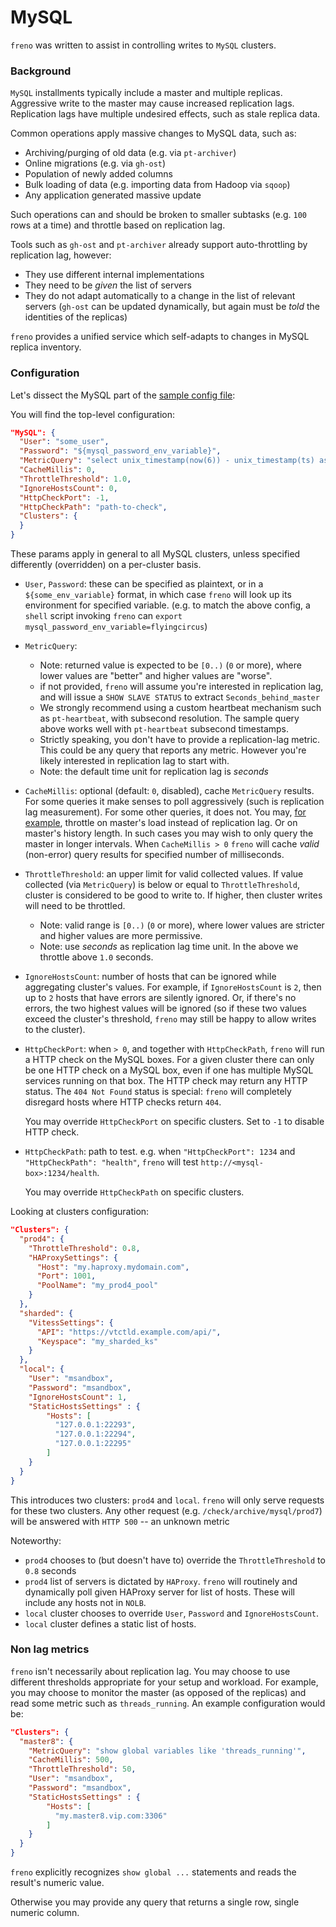 # MySQL

`freno` was written to assist in controlling writes to `MySQL` clusters.

### Background

`MySQL` installments typically include a master and multiple replicas. Aggressive write to the master may cause increased replication lags. Replication lags have multiple undesired effects, such as stale replica data.

Common operations apply massive changes to MySQL data, such as:

- Archiving/purging of old data (e.g. via `pt-archiver`)
- Online migrations (e.g. via `gh-ost`)
- Population of newly added columns
- Bulk loading of data (e.g. importing data from Hadoop via `sqoop`)
- Any application generated massive update

Such operations can and should be broken to smaller subtasks (e.g. `100` rows at a time) and throttle based on replication lag.

Tools such as `gh-ost` and `pt-archiver` already support auto-throttling by replication lag, however:

- They use different internal implementations
- They need to be _given_ the list of servers
- They do not adapt automatically to a change in the list of relevant servers (`gh-ost` can be updated dynamically, but again must be _told_ the identities of the replicas)

`freno` provides a unified service which self-adapts to changes in MySQL replica inventory.

### Configuration

Let's dissect the MySQL part of the [sample config file](../resources/freno.conf.sample.json):

You will find the top-level configuration:

```json
"MySQL": {
  "User": "some_user",
  "Password": "${mysql_password_env_variable}",
  "MetricQuery": "select unix_timestamp(now(6)) - unix_timestamp(ts) as lag_check from meta.heartbeat order by ts desc limit 1",
  "CacheMillis": 0,
  "ThrottleThreshold": 1.0,
  "IgnoreHostsCount": 0,
  "HttpCheckPort": -1,
  "HttpCheckPath": "path-to-check",
  "Clusters": {
  }
}
```

These params apply in general to all MySQL clusters, unless specified differently (overridden) on a per-cluster basis.

- `User`, `Password`: these can be specified as plaintext, or in a `${some_env_variable}` format, in which case `freno` will look up its environment for specified variable. (e.g. to match the above config, a `shell` script invoking `freno` can `export mysql_password_env_variable=flyingcircus`)
- `MetricQuery`:
  - Note: returned value is expected to be `[0..)` (`0` or more), where lower values are "better" and higher values are "worse".
  - if not provided, `freno` will assume you're interested in replication lag, and will issue a `SHOW SLAVE STATUS` to extract `Seconds_behind_master`
  - We strongly recommend using a custom heartbeat mechanism such as `pt-heartbeat`, with subsecond resolution. The sample query above works well with `pt-heartbeat` subsecond timestamps.
  - Strictly speaking, you don't have to provide a replication-lag metric. This could be any query that reports any metric. However you're likely interested in replication lag to start with.
  - Note: the default time unit for replication lag is _seconds_
- `CacheMillis`: optional (default: `0`, disabled), cache `MetricQuery` results. For some queries it make senses to poll aggressively (such is replication lag measurement). For some other queries, it does not. You may, [for example](#non-lag-metrics), throttle on master's load instead of replication lag. Or on master's history length. In such cases you may wish to only query the master in longer intervals. When `CacheMillis > 0` `freno` will cache _valid_ (non-error) query results for specified number of milliseconds.
- `ThrottleThreshold`: an upper limit for valid collected values. If value collected (via `MetricQuery`) is below or equal to `ThrottleThreshold`, cluster is considered to be good to write to. If higher, then cluster writes will need to be throttled.
  - Note: valid range is `[0..)` (`0` or more), where lower values are stricter and higher values are more permissive.
  - Note: use _seconds_ as replication lag time unit. In the above we throttle above `1.0` seconds.
- `IgnoreHostsCount`: number of hosts that can be ignored while aggregating cluster's values. For example, if `IgnoreHostsCount` is `2`, then up to `2` hosts that have errors are silently ignored. Or, if there's no errors, the two highest values will be ignored (so if these two values exceed the cluster's threshold, `freno` may still be happy to allow writes to the cluster).
- `HttpCheckPort`: when `> 0`, and together with `HttpCheckPath`, `freno` will run a HTTP check on the MySQL boxes. For a given cluster there can only be one HTTP check on a MySQL box, even if one has multiple MySQL services running on that box.
  The HTTP check may return any HTTP status. The `404 Not Found` status is special: `freno` will completely disregard hosts where HTTP checks return `404`.

  You may override `HttpCheckPort` on specific clusters. Set to `-1` to disable HTTP check.
- `HttpCheckPath`: path to test. e.g. when `"HttpCheckPort": 1234` and `"HttpCheckPath": "health"`, `freno` will test `http://<mysql-box>:1234/health`.

  You may override `HttpCheckPath` on specific clusters.

Looking at clusters configuration:

```json
"Clusters": {
  "prod4": {
    "ThrottleThreshold": 0.8,
    "HAProxySettings": {
      "Host": "my.haproxy.mydomain.com",
      "Port": 1001,
      "PoolName": "my_prod4_pool"
    }
  },
  "sharded": {
    "VitessSettings": {
      "API": "https://vtctld.example.com/api/",
      "Keyspace": "my_sharded_ks"
    }
  },
  "local": {
    "User": "msandbox",
    "Password": "msandbox",
    "IgnoreHostsCount": 1,
    "StaticHostsSettings" : {
        "Hosts": [
          "127.0.0.1:22293",
          "127.0.0.1:22294",
          "127.0.0.1:22295"
        ]
    }
  }
}
```

This introduces two clusters: `prod4` and `local`. `freno` will only serve requests for these two clusters. Any other request (e.g. `/check/archive/mysql/prod7`) will be answered with `HTTP 500` -- an unknown metric

Noteworthy:

- `prod4` chooses to (but doesn't have to) override the `ThrottleThreshold` to `0.8` seconds
- `prod4` list of servers is dictated by `HAProxy`. `freno` will routinely and dynamically poll given HAProxy server for list of hosts. These will include any hosts not in `NOLB`.
- `local` cluster chooses to override `User`, `Password` and `IgnoreHostsCount`.
- `local` cluster defines a static list of hosts.


### Non lag metrics

`freno` isn't necessarily about replication lag. You may choose to use different thresholds appropriate for your setup and workload. For example, you may choose to monitor the master (as opposed of the replicas) and read some metric such as `threads_running`. An example configuration would be:

```json
"Clusters": {
  "master8": {
    "MetricQuery": "show global variables like 'threads_running'",
    "CacheMillis": 500,
    "ThrottleThreshold": 50,
    "User": "msandbox",
    "Password": "msandbox",
    "StaticHostsSettings" : {
        "Hosts": [
          "my.master8.vip.com:3306"
        ]
    }
  }
}
```

`freno` explicitly recognizes `show global ...` statements and reads the result's numeric value.

Otherwise you may provide any query that returns a single row, single numeric column.
